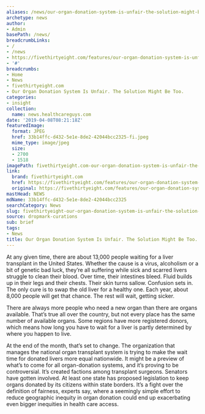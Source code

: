 ```yaml
---
aliases: /news/our-organ-donation-system-is-unfair-the-solution-might-be-too
archetype: news
author:
- Admin
basePath: /news/
breadcrumbLinks:
- /
- /news
- https://fivethirtyeight.com/features/our-organ-donation-system-is-unfair-the-solution-might-be-too/
- '#'
breadcrumbs:
- Home
- News
- fivethirtyeight.com
- Our Organ Donation System Is Unfair. The Solution Might Be Too.
categories:
- insight
collection:
  name: news.healthcareguys.com
date: '2019-04-08T08:21:18Z'
featuredImage:
  format: JPEG
  href: 33b14ffc-d432-5e1e-8de2-42044bcc2325-fi.jpeg
  mime_type: image/jpeg
  size:
  - 2700
  - 1518
imagePath: fivethirtyeight.com-our-organ-donation-system-is-unfair-the-solution-might-be-too
link:
  brand: fivethirtyeight.com
  href: https://fivethirtyeight.com/features/our-organ-donation-system-is-unfair-the-solution-might-be-too/
  original: https://fivethirtyeight.com/features/our-organ-donation-system-is-unfair-the-solution-might-be-too/
mastHead: NEWS
mdName: 33b14ffc-d432-5e1e-8de2-42044bcc2325
searchCategory: News
slug: fivethirtyeight-our-organ-donation-system-is-unfair-the-solution-might-be-too
source: dropmark-curations
sub: brief
tags:
- News
title: Our Organ Donation System Is Unfair. The Solution Might Be Too.
---
```


At any given time, there are about 13,000 people waiting for a liver transplant in the United States. Whether the cause is a virus, alcoholism or a bit of genetic bad luck, they’re all suffering while sick and scarred livers struggle to clean their blood. Over time, their intestines bleed. Fluid builds up in their legs and their chests. Their skin turns sallow. Confusion sets in. The only cure is to swap the old liver for a healthy one. Each year, about 8,000 people will get that chance. The rest will wait, getting sicker.

There are always more people who need a new organ than there are organs available. That’s true all over the country, but not every place has the same number of available organs. Some regions have more registered donors, which means how long you have to wait for a liver is partly determined by where you happen to live.

At the end of the month, that’s set to change. The organization that manages the national organ transplant system is trying to make the wait time for donated livers more equal nationwide. It might be a preview of what’s to come for all organ-donation systems, and it’s proving to be controversial. It’s created factions among transplant surgeons. Senators have gotten involved. At least one state has proposed legislation to keep organs donated by its citizens within state borders. It’s a fight over the definition of fairness, experts say, where a seemingly simple effort to reduce geographic inequity in organ donation could end up exacerbating even bigger inequities in health care access.